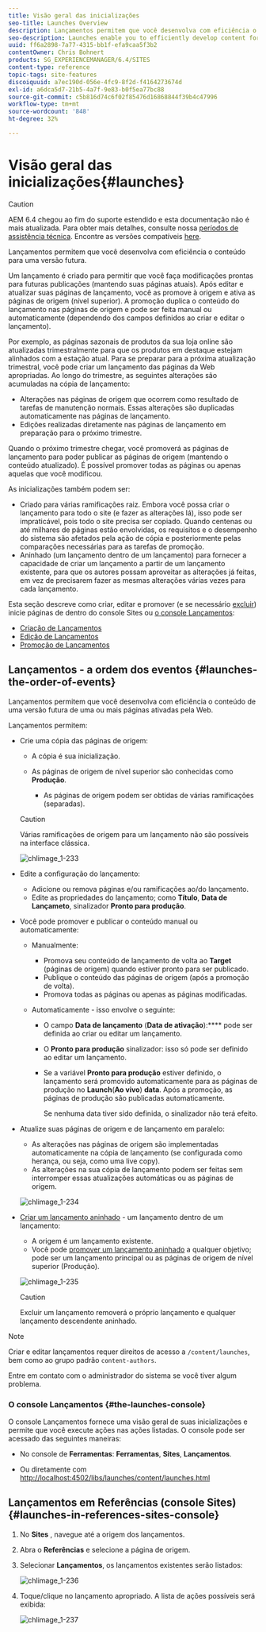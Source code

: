 ```yaml
---
title: Visão geral das inicializações
seo-title: Launches Overview
description: Lançamentos permitem que você desenvolva com eficiência o conteúdo para uma versão futura. Eles permitem que você faça alterações prontas para publicação futura, mantendo ao mesmo tempo suas páginas atuais
seo-description: Launches enable you to efficiently develop content for a future release. They allow you to make changes ready for future publication, while maintaining your current pages
uuid: ff6a2898-7a77-4315-bb1f-efa9caa5f3b2
contentOwner: Chris Bohnert
products: SG_EXPERIENCEMANAGER/6.4/SITES
content-type: reference
topic-tags: site-features
discoiquuid: a7ec190d-056e-4fc9-8f2d-f4164273674d
exl-id: a6dca5d7-21b5-4a7f-9e83-b0f5ea77bc88
source-git-commit: c5b816d74c6f02f85476d16868844f39b4c47996
workflow-type: tm+mt
source-wordcount: '848'
ht-degree: 32%

---
```


# Visão geral das inicializações{#launches}

>[!CAUTION]
>
>AEM 6.4 chegou ao fim do suporte estendido e esta documentação não é mais atualizada. Para obter mais detalhes, consulte nossa [períodos de assistência técnica](https://helpx.adobe.com/br/support/programs/eol-matrix.html). Encontre as versões compatíveis [here](https://experienceleague.adobe.com/docs/).

Lançamentos permitem que você desenvolva com eficiência o conteúdo para uma versão futura.

Um lançamento é criado para permitir que você faça modificações prontas para futuras publicações (mantendo suas páginas atuais). Após editar e atualizar suas páginas de lançamento, você as promove à origem e ativa as páginas de origem (nível superior). A promoção duplica o conteúdo do lançamento nas páginas de origem e pode ser feita manual ou automaticamente (dependendo dos campos definidos ao criar e editar o lançamento).

Por exemplo, as páginas sazonais de produtos da sua loja online são atualizadas trimestralmente para que os produtos em destaque estejam alinhados com a estação atual. Para se preparar para a próxima atualização trimestral, você pode criar um lançamento das páginas da Web apropriadas. Ao longo do trimestre, as seguintes alterações são acumuladas na cópia de lançamento:

* Alterações nas páginas de origem que ocorrem como resultado de tarefas de manutenção normais. Essas alterações são duplicadas automaticamente nas páginas de lançamento.
* Edições realizadas diretamente nas páginas de lançamento em preparação para o próximo trimestre.

Quando o próximo trimestre chegar, você promoverá as páginas de lançamento para poder publicar as páginas de origem (mantendo o conteúdo atualizado). É possível promover todas as páginas ou apenas aquelas que você modificou.

As inicializações também podem ser:

* Criado para várias ramificações raiz. Embora você possa criar o lançamento para todo o site (e fazer as alterações lá), isso pode ser impraticável, pois todo o site precisa ser copiado. Quando centenas ou até milhares de páginas estão envolvidas, os requisitos e o desempenho do sistema são afetados pela ação de cópia e posteriormente pelas comparações necessárias para as tarefas de promoção.
* Aninhado (um lançamento dentro de um lançamento) para fornecer a capacidade de criar um lançamento a partir de um lançamento existente, para que os autores possam aproveitar as alterações já feitas, em vez de precisarem fazer as mesmas alterações várias vezes para cada lançamento.

Esta seção descreve como criar, editar e promover (e se necessário [excluir](/help/sites-authoring/launches-creating.md#deleting-a-launch)) inicie páginas de dentro do console Sites ou [o console Lançamentos](#the-launches-console):

* [Criação de Lançamentos](/help/sites-authoring/launches-creating.md)
* [Edição de Lançamentos](/help/sites-authoring/launches-editing.md)
* [Promoção de Lançamentos](/help/sites-authoring/launches-promoting.md)

## Lançamentos - a ordem dos eventos {#launches-the-order-of-events}

Lançamentos permitem que você desenvolva com eficiência o conteúdo de uma versão futura de uma ou mais páginas ativadas pela Web.

Lançamentos permitem:

* Crie uma cópia das páginas de origem:

   * A cópia é sua inicialização.
   * As páginas de origem de nível superior são conhecidas como **Produção**.

      * As páginas de origem podem ser obtidas de várias ramificações (separadas).
   >[!CAUTION]
   >
   >Várias ramificações de origem para um lançamento não são possíveis na interface clássica.

   ![chlimage_1-233](assets/chlimage_1-233.png)

* Edite a configuração do lançamento:

   * Adicione ou remova páginas e/ou ramificações ao/do lançamento.
   * Edite as propriedades do lançamento; como **Título**, **Data de Lançameto**, sinalizador **Pronto para produção**.

* Você pode promover e publicar o conteúdo manual ou automaticamente:

   * Manualmente:

      * Promova seu conteúdo de lançamento de volta ao **Target** (páginas de origem) quando estiver pronto para ser publicado.
      * Publique o conteúdo das páginas de origem (após a promoção de volta).
      * Promova todas as páginas ou apenas as páginas modificadas.
   * Automaticamente - isso envolve o seguinte:

      * O campo **Data de lançamento** (**Data de ativação**):**** pode ser definida ao criar ou editar um lançamento.
      * O **Pronto para produção** sinalizador: isso só pode ser definido ao editar um lançamento.
      * Se a variável **Pronto para produção** estiver definido, o lançamento será promovido automaticamente para as páginas de produção no **Launch**(**Ao vivo**) **data**. Após a promoção, as páginas de produção são publicadas automaticamente.

         Se nenhuma data tiver sido definida, o sinalizador não terá efeito.


* Atualize suas páginas de origem e de lançamento em paralelo:

   * As alterações nas páginas de origem são implementadas automaticamente na cópia de lançamento (se configurada como herança, ou seja, como uma live copy).
   * As alterações na sua cópia de lançamento podem ser feitas sem interromper essas atualizações automáticas ou as páginas de origem.

   ![chlimage_1-234](assets/chlimage_1-234.png)

* [Criar um lançamento aninhado](/help/sites-authoring/launches-creating.md#creating-a-nested-launch) - um lançamento dentro de um lançamento:

   * A origem é um lançamento existente.
   * Você pode [promover um lançamento aninhado](/help/sites-authoring/launches-promoting.md#promoting-a-nested-launch) a qualquer objetivo; pode ser um lançamento principal ou as páginas de origem de nível superior (Produção).

   ![chlimage_1-235](assets/chlimage_1-235.png)

   >[!CAUTION]
   >
   >Excluir um lançamento removerá o próprio lançamento e qualquer lançamento descendente aninhado.

>[!NOTE]
>
>Criar e editar lançamentos requer direitos de acesso a `/content/launches`, bem como ao grupo padrão `content-authors`.
>
>Entre em contato com o administrador do sistema se você tiver algum problema.

### O console Lançamentos {#the-launches-console}

O console Lançamentos fornece uma visão geral de suas inicializações e permite que você execute ações nas ações listadas. O console pode ser acessado das seguintes maneiras:

* No console de **Ferramentas**: **Ferramentas**, **Sites**, **Lançamentos**.

* Ou diretamente com [http://localhost:4502/libs/launches/content/launches.html](http://localhost:4502/libs/launches/content/launches.html)

## Lançamentos em Referências (console Sites) {#launches-in-references-sites-console}

1. No **Sites** , navegue até a origem dos lançamentos.
1. Abra o **Referências** e selecione a página de origem.
1. Selecionar **Lançamentos**, os lançamentos existentes serão listados:

   ![chlimage_1-236](assets/chlimage_1-236.png)

1. Toque/clique no lançamento apropriado. A lista de ações possíveis será exibida:

   ![chlimage_1-237](assets/chlimage_1-237.png)
